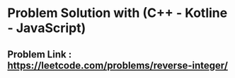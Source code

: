 # Problem Solution with (C++ - Kotline - JavaScript)

## Problem Link : https://leetcode.com/problems/reverse-integer/
